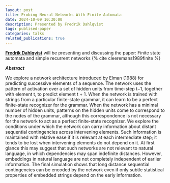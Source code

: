 ```yaml
---
layout: post
title: Probing Neural Networks With Finite Automata
date: 2024-10-09 10:30:00
description: Presented by Fredrik Dahlqvist
tags: publised-paper
categories: talks
related_publications: true
---
```


**[Fredrik Dahlqvist](https://fredrikdahlqvist.wordpress.com/)** will be presenting and discussing the paper: Finite state automata and simple recurrent networks {% cite cleeremans1989finite %}

**_Abstract_**

We explore a network architecture introduced by Elman (1988) for predicting successive elements of a sequence. The network uses the pattern of activation over a set of hidden units from time-step t−1, together with element t, to predict element t + 1. When the network is trained with strings from a particular finite-state grammar, it can learn to be a perfect finite-state recognizer for the grammar. When the network has a minimal number of hidden units, patterns on the hidden units come to correspond to the nodes of the grammar, although this correspondence is not necessary for the network to act as a perfect finite-state recognizer. We explore the conditions under which the network can carry information about distant sequential contingencies across intervening elements. Such information is maintained with relative ease if it is relevant at each intermediate step; it tends to be lost when intervening elements do not depend on it. At first glance this may suggest that such networks are not relevant to natural language, in which dependencies may span indefinite distances. However, embeddings in natural language are not completely independent of earlier information. The final simulation shows that long distance sequential contingencies can be encoded by the network even if only subtle statistical properties of embedded strings depend on the early information.
